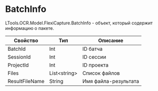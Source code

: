 # BatchInfo

LTools.OCR.Model.FlexiCapture.BatchInfo - объект, который содержит информацию о пакете.

| Свойство                | Тип                           | Описание                      |
| ----------------------- | ----------------------------- | ----------------------------- |
| BatchId                 | Int                           | ID батча                      |
| SessionId               | Int                           | ID сессии                     |
| ProjectId               | Int                           | ID проекта                    |
| Files                   | List\<string>                 | Список файлов                 |
| ResultFileName          | String                        | Имя файла-результата          |

